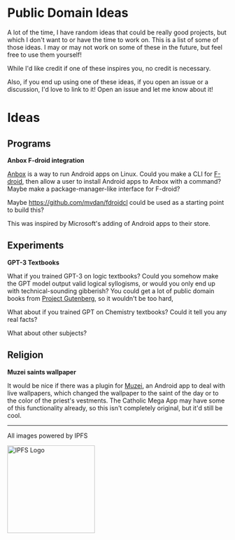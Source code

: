 # Public Domain Ideas

A lot of the time, I have random ideas that could be really good projects, but which I don't want to or have the time to work on. This is a list of some of those ideas. I may or may not work on some of these in the future, but feel free to use them yourself!

While I'd like credit if one of these inspires you, no credit is necessary.

Also, if you end up using one of these ideas, if you open an issue or a discussion, I'd love to link to it! Open an issue and let me know about it!

# Ideas

## Programs

**Anbox F-droid integration**

[Anbox](https://anbox.io/) is a way to run Android apps on Linux. Could you make a CLI for [F-droid](https://f-droid.org/), then allow a user to install Android apps to Anbox with a command? Maybe make a package-manager-like interface for F-droid?

Maybe https://github.com/mvdan/fdroidcl could be used as a starting point to build this?

This was inspired by Microsoft's adding of Android apps to their store.

## Experiments

**GPT-3 Textbooks**

What if you trained GPT-3 on logic textbooks? Could you somehow make the GPT model output valid logical syllogisms, or would you only end up with technical-sounding gibberish? You could get a lot of public domain books from [Project Gutenberg](https://gutenberg.org/), so it wouldn't be too hard,

What about if you trained GPT on Chemistry textbooks? Could it tell you any real facts?

What about other subjects?

## Religion

**Muzei saints wallpaper**

It would be nice if there was a plugin for [Muzei](https://muzei.co/), an Android app to deal with live wallpapers, which changed the wallpaper to the saint of the day or to the color of the priest's vestments. The Catholic Mega App may have some of this functionality already, so this isn't completely original, but it'd still be cool.

---

All images powered by IPFS

<img src="https://ipfs.io/ipfs/QmUnLW4zb4zQML87Lp9mp1Roz52TrqHkwk6yDV67tURnPy" alt="IPFS Logo" width="200">
